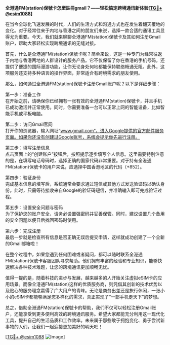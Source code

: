 **全港通FM(station)保號卡怎麽註冊gmail？——轻松搞定跨境通讯新体验[[TG💪+ @esim1088](https://t.me/s/esim1088)]**

在当今全球化飞速发展的时代，人们的生活方式和沟通方式也在发生着翻天覆地的变化。对于经常往来于内地与香港之间的朋友们来说，选择一款合适的通讯工具显得尤为重要。今天，我们就来聊聊全港通FM(station)保號卡及其如何注册Gmail账户，帮助大家轻松实现跨境通讯的无缝对接。

首先，什么是全港通FM(station)保號卡呢？简单来说，这是一种专门为经常往返于内地与香港两地的人群设计的服务产品。它不仅保留了你在香港的手机号码，还提供了便捷的国际漫游功能，让你无论身处何地都能保持联络畅通无阻。此外，这项服务还支持多种语言的操作界面，非常适合有跨境需求的朋友使用。

那么，如何通过全港通FM(station)保號卡注册Gmail账户呢？以下是详细步骤：

第一步：准备工作  
在开始之前，请确保你已经拥有一张有效的全港通FM(station)保號卡，并且手机已成功激活并正常使用。同时，你需要准备一台可以正常上网的智能设备，比如智能手机或平板电脑。

第二步：访问Gmail官网  
打开你的浏览器，输入网址“www.gmail.com”，进入Google提供的官方邮件服务页面。如果你还没有创建过Google账号，系统会提示你先进行注册。

第三步：填写注册信息  
点击页面上的“创建账户”按钮后，按照提示逐步填写个人信息。这里需要特别注意的是，在填写电话号码时，选择正确的国家代码非常重要。对于持有全港通FM(station)保號卡的用户来说，应选择中国香港地区的代码（+852）。

第四步：验证身份  
完成基本信息的填写后，系统通常会要求通过短信或其他方式发送验证码以确认身份。此时，只需等待接收来自Google的验证码短信，并准确输入即可完成验证过程。

第五步：设置安全问题与密码  
为了保护您的账户安全，请务必设置强密码并妥善保管。同时，建议设置几个备用的安全问题以便日后找回密码时使用。

第六步：完成注册  
最后一步就是检查所有信息是否正确无误后提交申请，这样就成功创建了一个全新的Gmail邮箱啦！

在整个过程中，如果您遇到任何困难或者疑问，都可以随时联系全港通FM(station)保號卡客服团队寻求帮助。他们拥有丰富的经验和专业知识，能够快速解决各种技术难题，让您的跨境通讯更加顺畅无忧。

值得一提的是，随着科技的进步与发展，越来越多的人开始关注虚拟eSIM卡的应用场景。而像全港通FM(station)这样的优质服务商，则凭借其创新的技术优势以及贴心的服务理念赢得了广大用户的青睐。无论是商务出差还是旅行休闲，一张小小的eSIM卡都能够满足您多样化的需求，真正实现了“一部手机走天下”的梦想。

总之，借助全港通FM(station)保號卡的帮助，我们不仅可以轻松注册Gmail账户，还能享受到更多便利高效的跨境通讯服务。希望大家都能充分利用这一现代化工具，提升自己的生活品质和工作效率。未来属于那些敢于拥抱变化、勇于尝试新事物的人们，让我们一起迎接更加美好的明天吧！

[[TG💪+ @esim1088](https://t.me/s/esim1088) ![Image](https://i.postimg.cc/4NQfJmqS/Snipaste-2025-05-13-00-14-12.png)]